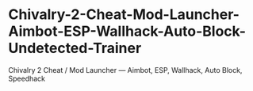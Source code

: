 # Chivalry-2-Cheat-Mod-Launcher-Aimbot-ESP-Wallhack-Auto-Block-Undetected-Trainer
Chivalry 2 Cheat / Mod Launcher — Aimbot, ESP, Wallhack, Auto Block, Speedhack
